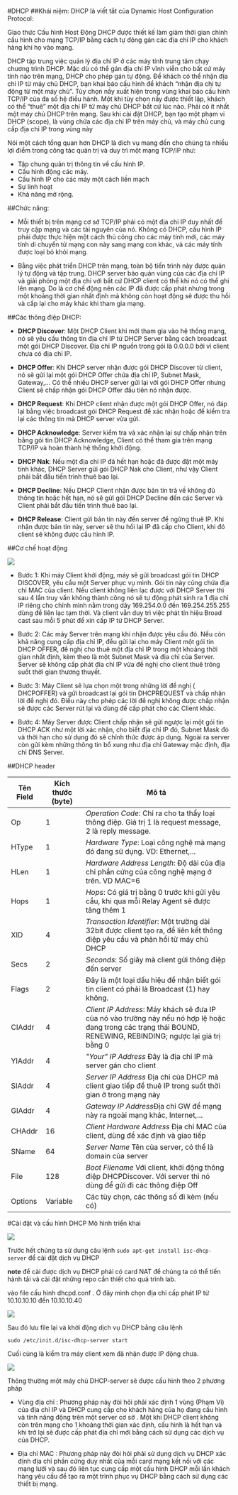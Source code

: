 
#DHCP
##Khái niệm:
DHCP là viết tắt của Dynamic Host Configuration Protocol:

Giao thức Cấu hình Host Động DHCP được thiết kế làm giảm thời gian chỉnh cấu hình cho mạng TCP/IP bằng cách tự động gán các địa chỉ IP cho khách hàng khi họ vào mạng.

DHCP tập trung việc quản lý địa chỉ IP ở các máy tính trung tâm chạy chương trình DHCP. Mặc dù có thể gán địa chỉ IP vĩnh viễn cho bất cứ máy tính nào trên mạng, DHCP cho phép gán tự động. Để khách có thể nhận địa chỉ IP từ máy chủ DHCP, bạn khai báo cấu hình để khách “nhận địa chỉ tự động từ một máy chủ”. Tùy chọn nầy xuất hiện trong vùng khai báo cấu hình TCP/IP của đa số hệ điều hành. Một khi tùy chọn nầy được thiết lập, khách có thể “thuê” một địa chỉ IP từ máy chủ DHCP bất cứ lúc nào. Phải có ít nhất một máy chủ DHCP trên mạng. Sau khi cài đặt DHCP, bạn tạo một phạm vi DHCP (scope), là vùng chứa các địa chỉ IP trên máy chủ, và máy chủ cung cấp địa chỉ IP trong vùng này

Nói một cách tổng quan hơn DHCP là dich vụ mang đến cho chúng ta nhiều lợi điểm trong công tác quản trị và duy trì một mạng TCP/IP như:

- Tập chung quản trị thông tin về cấu hình IP.
- Cấu hình động các máy.
- Cấu hình IP cho các máy một cách liền mạch
- Sự linh hoạt
- Khả năng mở rộng.

##Chức năng:
- Mỗi thiết bị trên mạng cơ sở TCP/IP phải có một địa chỉ IP duy nhất để truy cập mạng và các tài nguyên của nó. Không có DHCP, cấu hình IP phải được thực hiện một cách thủ công cho các máy tính mới, các máy tính di chuyển từ mạng con này sang mạng con khác, và các máy tính được loại bỏ khỏi mạng.

- Bằng việc phát triển DHCP trên mạng, toàn bộ tiến trình này được quản lý tự động và tập trung. DHCP server bảo quản vùng của các địa chỉ IP và giải phóng một địa chỉ với bất cứ DHCP client có thể khi nó có thể ghi lên mạng. Do là cơ chế động nên các IP đã được cấp phát nhưng trong một khoảng thời gian nhất định mà không còn hoạt động sẽ được thu hồi và cấp lại cho máy khác khi tham gia mạng.



##Các thông điệp DHCP:

- **DHCP Discover**: Một DHCP Client khi mới tham gia vào hệ thống mạng, nó sẽ yêu cầu thông tin địa chỉ IP từ DHCP Server bằng cách broadcast một gói DHCP Discover. Địa chỉ IP nguồn trong gói là 0.0.0.0 bởi vì client chưa có địa chỉ IP.

- **DHCP Offer**: Khi DHCP server nhận được gói DHCP Discover từ client, nó sẽ gửi lại một gói DHCP Offer chứa địa chỉ IP, Subnet Mask, Gateway,... Có thể nhiều DHCP server gửi lại với gói DHCP Offer nhưng Client sẽ chấp nhận gói DHCP Offer đầu tiên nó nhận được.

- **DHCP Request**: Khi DHCP client nhận được một gói DHCP Offer, nó đáp lại bằng việc broadcast gói DHCP Request để xác nhận hoặc để kiểm tra lại các thông tin mà DHCP server vừa gửi.

- **DHCP Acknowledge**: Server kiểm tra và xác nhận lại sự chấp nhận trên bằng gói tin DHCP Acknowledge, Client có thể tham gia trên mạng TCP/IP và hoàn thành hệ thống khởi động.

- **DHCP Nak**: Nếu một địa chỉ IP đã hết hạn hoặc đã được đặt một máy tính khác, DHCP Server gửi gói DHCP Nak cho Client, như vậy Client phải bắt đầu tiến trình thuê bao lại.

- **DHCP Decline**: Nếu DHCP Client nhận được bản tin trả về không đủ thông tin hoặc hết hạn, nó sẽ gửi gói DHCP Decline đến các Server và Client phải bắt đầu tiến trình thuê bao lại.

- **DHCP Release**: Client gửi bản tin này đến server để ngừng thuê IP. Khi nhận được bản tin này, server sẽ thu hồi lại IP đã cấp cho Client, khi đó client sẽ không được cấu hình IP.

##Cơ chế hoạt động 

<img src="https://4.bp.blogspot.com/-a7zDnDRnrdE/V2HsgvgsNYI/AAAAAAAAAGQ/cOW7xedGlaw84kmRHWKOOebp62tb_FZuACLcB/s1600/dhcp.jpg">

- Bước 1: Khi máy Client khởi động, máy sẽ gửi broadcast gói tin DHCP DISCOVER, yêu cầu một Server phục vụ mình. Gói tin này cũng chứa địa chỉ MAC của client. Nếu client không liên lạc được với DHCP Server thì sau 4 lần truy vấn không thành công nó sẽ tự động phát sinh ra 1 địa chỉ IP riêng cho chính mình nằm trong dãy 169.254.0.0 đến 169.254.255.255 dùng để liên lạc tạm thời. Và client vẫn duy trì việc phát tín hiệu Broad cast sau mỗi 5 phút để xin cấp IP từ DHCP Server.

- Bước 2: Các máy Server trên mạng khi nhận được yêu cầu đó. Nếu còn khả năng cung cấp địa chỉ IP, đều gửi lại cho máy Client một gói tin DHCP OFFER, đề nghị cho thuê một địa chỉ IP trong một khoảng thời gian nhất định, kèm theo là một Subnet Mask và địa chỉ của Server. Server sẽ không cấp phát đia chỉ IP vừa đề nghị cho client thuê trông suốt thời gian thương thuyết.

- Bước 3: Máy Client sẽ lựa chọn một trong những lời đề nghị ( DHCPOFFER) và gửi broadcast lại gói tin DHCPREQUEST và chấp nhận lời đề nghị đó. Điều này cho phép các lời đề nghị không được chấp nhận sẽ được các Server rút lại và dùng để cấp phát cho các Client khác.

- Bước 4: Máy Server được Client chấp nhận sẽ gửi ngược lại một gói tin DHCP ACK như một lời xác nhận, cho biết địa chỉ IP đó, Subnet Mask đó và thời hạn cho sử dụng đó sẽ chính thức được áp dụng. Ngoài ra server còn gửi kèm những thông tin bổ xung như địa chỉ Gateway mặc định, địa chỉ DNS Server.

##DHCP header

Tên Field | Kích thước (byte) | Mô tả |
--- | --- | --- |
Op | 1 | *Operation Code*: Chỉ ra cho ta thấy loại thông điệp. Giá trị 1 là request message, 2 là reply message. |
HType | 1 | *Hardware Type*: Loại công nghệ mà mạng đó đang sử dụng. VD: Ethernet,... |
HLen | 1 | *Hardware Address Length*: Độ dài của địa chỉ phần cứng của công nghệ mạng ở trên. VD MAC=6 |
Hops | 1 | *Hops*: Có giá trị bằng 0 trước khi gửi yêu cầu, khi qua mỗi Relay Agent sẽ được tăng thêm 1 |
XID | 4 | *Transaction Identifier*: Một trường dài 32bit được client tạo ra, để liên kết thông điệp yêu cầu và phản hồi từ máy chủ DHCP|
Secs | 2 | *Seconds*: Số giây mà client gửi thông điệp đến server|
Flags | 2 | Đây là một loại dấu hiệu để nhận biết gói tin client có phải là Broadcast (1) hay không. |
CIAddr | 4 | *Client IP Address*: Máy khách sẽ đưa IP của nó vào trường này nếu nó hợp lệ hoặc đang trong các trạng thái BOUND, RENEWING, REBINDING; ngược lại giá trị bằng 0 |
YIAddr | 4 | *"Your" IP Address* Đây là địa chỉ IP mà server gán cho client |
SIAddr | 4 | *Server IP Address* Địa chỉ của DHCP mà client giao tiếp để thuê IP trong suốt thời gian ở trong mạng này |
GIAddr | 4 | *Gateway IP Address*Địa chỉ GW để mạng này ra ngoài mạng khác, Internet,... |
CHAddr | 16 | *Client Hardware Address* Địa chỉ MAC của client, dùng để xác định và giao tiếp |
SName | 64 | *Server Name* Tên của server, có thể là domain của server |
File | 128 | *Boot Filename* Với client, khởi động thông điệp DHCPDiscover. Với server thì nó dùng để gửi đi các thông điệp Off |
Options | Variable | Các tùy chọn, các thông số đi kèm (nếu có) |

#Cài đặt và cấu hình DHCP
Mô hình triển khai 

<img src="http://i.imgur.com/CaHMm6I.png">

Trước hết chúng ta sử dung câu lệnh ``sudo apt-get install isc-dhcp-server`` để cài đặt dịch vụ DHCP

**note** để cài được dịch vụ DHCP phải có card NAT để chúng ta có thể tiến hành tải và cài đặt những repo cần thiết cho quá trình lab.

vào file cấu hình dhcpd.conf . Ở đây mình chọn địa chỉ cấp phát IP từ 10.10.10.10 đến 10.10.10.40

<img src="http://i.imgur.com/gNNZx8c.png">

Sau đó lưu file lại và khởi động dịch vụ DHCP bằng câu lệnh 

``sudo /etc/init.d/isc-dhcp-server start``


 Cuối cùng là kiểm tra máy client xem đã nhận được IP động chưa.

<img src="http://i.imgur.com/pSQLiQr.png">


Thông thường một máy chủ DHCP-server sẽ được cấu hình theo 2 phương pháp

- Vùng địa chỉ : Phương pháp này đòi hỏi phải xác định 1 vùng (Phạm Vi) của địa chỉ IP và DHCP cung cấp cho khách hàng của họ đang cấu hình và tính năng động trên một server cơ sở . Một khi DHCP client không còn trên mạng cho 1 khoảng thời gian xác định, cấu hình là hết hạn và khi trở lại sẽ được cấp phát địa chỉ mới bằng cách sử dụng các dịch vụ của DHCP.

- Địa chỉ MAC : Phương pháp này đòi hỏi phải sử dụng dịch vụ DHCP xác định địa chỉ phần cứng duy nhất của mỗi card mạng kết nối với các mạng lưới và sau đó liên tục cung cấp một cấu hình DHCP mỗi lần khách hàng yêu cầu để tạo ra một trình phục vụ DHCP bằng cách sử dụng các thiết bị mạng.


